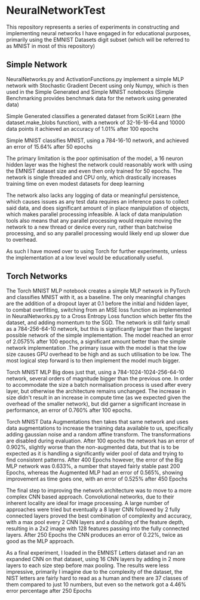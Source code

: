 # NeuralNetworkTest
This repository represents a series of experiments in constructing and implementing neural networks I have engaged in
for educational purposes, primarily using the EMNIST Datasets digit subset (which will be referred to as MNIST in most
of this repository)

## Simple Network

NeuralNetworks.py and ActivationFunctions.py implement a simple MLP network with Stochastic Gradient Decent
using only Numpy, which is then used in the Simple Generated and Simple MNIST notebooks (Simple Benchmarking provides
benchmark data for the network using generated data)

Simple Generated classifies a generated dataset from SciKit Learn (the dataset.make_blobs function), with a network of 
32-16-16-64 and 10000 data points it achieved an accuracy of 1.01% after 100 epochs

Simple MNIST classifies MNIST, using a 784-16-10 network, and achieved an error of 15.64% after 50 epochs

The primary limitation is the poor optimisation of the model, a 16 neuron hidden layer was the highest the network
could reasonably work with using the EMNIST dataset size and even then only trained for 50 epochs. The network is 
single threaded and CPU only, which drastically increases training time on even modest datasets for deep learning

The network also lacks any logging of data or meaningful persistence, which causes issues as any test data requires
an inference pass to collect said data, and does significant amount of in place manipulation of objects, which makes
parallel processing infeasible. A lack of data manipulation tools also means that any parallel processing would 
require moving the network to a new thread or device every run, rather than batchwise processing, and so any parallel
processing would likely end up slower due to overhead.

As such I have moved over to using Torch for further experiments, unless the implementation at a low level would be
educationally useful.

## Torch Networks

The Torch MNIST MLP notebook creates a simple MLP network in PyTorch and classifies MNIST with it, as a baseline. The 
only meaningful changes are the addition of a dropout layer at 0.1 before the initial and hidden layer, to combat overfitting, 
switching from an MSE loss function as implemented in NeuralNetworks.py to a Cross Entropy Loss function which better 
fits the dataset, and adding momentum to the SGD. The network is still fairly small as a 784-256-64-10 network, 
but this is significantly larger than the largest possible network of the simple implementation. The model reached an 
error of 2.0575% after 100 epochs, a significant amount better than the simple network implementation .The primary 
issue with the model is that the low size causes GPU overhead to be high and as such utilisation to be low. 
The most logical step forward is to then implement the model much bigger.

Torch MNIST MLP Big does just that, using a 784-1024-1024-256-64-10 network, several orders of magnitude bigger than the 
previous one. In order to accommodate the size a batch normalisation process is used after every layer, but otherwise
the architecture remains unchanged. The increase in size didn't result in an increase in compute time (as we expected 
given the overhead of the smaller network), but did garner a significant increase in performance, an error of 0.760%
after 100 epochs.

Torch MNIST Data Augmentations then takes that same network and uses data augmentations to increase the training data
available to us, specifically adding gaussian noise and a random affine transform.
The transformations are disabled during evaluation. After 100 epochs the network has an error of 0.902%, 
slightly worse than the non-augmented data, but that is to be expected as it is handling a significantly wider pool of data 
and trying to find consistent patterns. 
After 400 Epochs however, the error of the Big MLP network was 0.633%, a number that stayed fairly stable past 200 Epochs, 
whereas the Augmented MLP had an error of 0.565%, showing improvement as time goes one, with an error of 0.525% after
450 Epochs

The final step to improving the network architecture was to move to a more complex CNN based approach. Convolutional networks,
due to their inherent locality are ideal for image processing. A large number of approaches were tried but eventually a 
8 layer CNN followed by 2 fully connected layers proved the best combination of complexity and accuracy, with a max pool 
every 2 CNN layers and a doubling of the feature depth, resulting in a 2x2 image with 128 features passing into the fully
connected layers. After 250 Epochs the CNN produces an error of 0.22%, twice as good as the MLP approach.

As a final experiment, I loaded in the EMNIST Letters dataset and ran an expanded CNN on that dataset, using 16 CNN layers
by adding in 2 more layers to each size step before max pooling. The results were less impressive, primarily I imagine due
to the complexity of the dataset, the NIST letters are fairly hard to read as a human and there are 37 classes of them
compared to just 10 numbers, but even so the network got a 4.46% error percentage after 250 Epochs